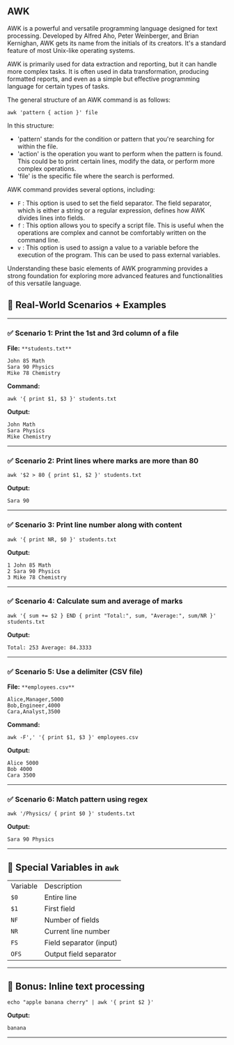   

## AWK

AWK is a powerful and versatile programming language designed for text processing. Developed by Alfred Aho, Peter Weinberger, and Brian Kernighan, AWK gets its name from the initials of its creators. It's a standard feature of most Unix-like operating systems.

AWK is primarily used for data extraction and reporting, but it can handle more complex tasks. It is often used in data transformation, producing formatted reports, and even as a simple but effective programming language for certain types of tasks.

The general structure of an AWK command is as follows:

```Shell
awk 'pattern { action }' file
```

In this structure:

- 'pattern' stands for the condition or pattern that you're searching for within the file.
- 'action' is the operation you want to perform when the pattern is found. This could be to print certain lines, modify the data, or perform more complex operations.
- 'file' is the specific file where the search is performed.

AWK command provides several options, including:

- `F` : This option is used to set the field separator. The field separator, which is either a string or a regular expression, defines how AWK divides lines into fields.
- `f` : This option allows you to specify a script file. This is useful when the operations are complex and cannot be comfortably written on the command line.
- `v` : This option is used to assign a value to a variable before the execution of the program. This can be used to pass external variables.

Understanding these basic elements of AWK programming provides a strong foundation for exploring more advanced features and functionalities of this versatile language.

## 🔹 Real-World Scenarios + Examples

---

### ✅ Scenario 1: Print the 1st and 3rd column of a file

**File:** `**students.txt**`

```Plain
John 85 Math
Sara 90 Physics
Mike 78 Chemistry
```

**Command:**

```Shell
awk '{ print $1, $3 }' students.txt
```

**Output:**

```Plain
John Math
Sara Physics
Mike Chemistry
```

---

### ✅ Scenario 2: Print lines where marks are more than 80

```Shell
awk '$2 > 80 { print $1, $2 }' students.txt
```

**Output:**

```Plain
Sara 90
```

---

### ✅ Scenario 3: Print line number along with content

```Shell
awk '{ print NR, $0 }' students.txt
```

**Output:**

```Plain
1 John 85 Math
2 Sara 90 Physics
3 Mike 78 Chemistry
```

---

### ✅ Scenario 4: Calculate sum and average of marks

```Shell
awk '{ sum += $2 } END { print "Total:", sum, "Average:", sum/NR }' students.txt
```

**Output:**

```Plain
Total: 253 Average: 84.3333
```

---

### ✅ Scenario 5: Use a delimiter (CSV file)

**File:** `**employees.csv**`

```Plain
Alice,Manager,5000
Bob,Engineer,4000
Cara,Analyst,3500
```

**Command:**

```Shell
awk -F',' '{ print $1, $3 }' employees.csv
```

**Output:**

```Plain
Alice 5000
Bob 4000
Cara 3500
```

---

### ✅ Scenario 6: Match pattern using regex

```Shell
awk '/Physics/ { print $0 }' students.txt
```

**Output:**

```Plain
Sara 90 Physics
```

---

## 🔹 Special Variables in `awk`

|   |   |
|---|---|
|Variable|Description|
|`$0`|Entire line|
|`$1`|First field|
|`NF`|Number of fields|
|`NR`|Current line number|
|`FS`|Field separator (input)|
|`OFS`|Output field separator|

---

## 🔹 Bonus: Inline text processing

```Shell
echo "apple banana cherry" | awk '{ print $2 }'
```

**Output:**

```Plain
banana
```

---